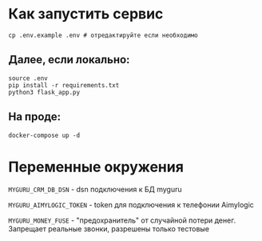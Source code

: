 # Как запустить сервис

```
cp .env.example .env # отредактируйте если необходимо
```

## Далее, если локально:

```
source .env
pip install -r requirements.txt
python3 flask_app.py
```

## На проде:

```
docker-compose up -d
```

# Переменные окружения

`MYGURU_CRM_DB_DSN` - dsn подключения к БД myguru

`MYGURU_AIMYLOGIC_TOKEN` - token для подключения к телефонии Aimylogic

`MYGURU_MONEY_FUSE` - "предохранитель" от случайной потери денег. Запрещает реальные звонки, разрешены только тестовые